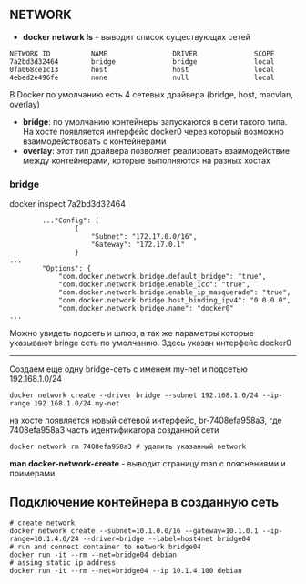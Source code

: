 ## NETWORK

 * **docker network ls** - выводит список существующих сетей
```
NETWORK ID          NAME                DRIVER              SCOPE
7a2bd3d32464        bridge              bridge              local
0fa068ce1c13        host                host                local
4ebed2e496fe        none                null                local
```
В Docker по умолчанию есть 4 сетевых драйвера (bridge, host, macvlan, overlay)
 * **bridge**: по умолчанию контейнеры запускаются в сети такого типа. На хосте появляется интерфейс docker0 через который возможно взаимодействовать с контейнерами
 * **overlay**: этот тип драйвера позволяет реализовать взаимодействие между контейнерами, которые выполняются на разных хостах

### bridge

docker inspect 7a2bd3d32464
```
        ..."Config": [
                {
                    "Subnet": "172.17.0.0/16",
                    "Gateway": "172.17.0.1"
                }
...
        "Options": {
            "com.docker.network.bridge.default_bridge": "true",
            "com.docker.network.bridge.enable_icc": "true",
            "com.docker.network.bridge.enable_ip_masquerade": "true",
            "com.docker.network.bridge.host_binding_ipv4": "0.0.0.0",
            "com.docker.network.bridge.name": "docker0"
...       
```
Можно увидеть подсеть и шлюз, а так же параметры которые указывают bringe сеть по умолчанию. Здесь указан интерфейс docker0
___
Создаем еще одну bridge-сеть с именем my-net и подсетью 192.168.1.0/24
```
docker network create --driver bridge --subnet 192.168.1.0/24 --ip-range 192.168.1.0/24 my-net
```
на хосте появляется новый сетевой интерфейс, br-7408efa958a3, где 7408efa958a3 часть идентификатора созданной сети
```
docker network rm 7408efa958a3 # удалить указанный network
```

**man docker-network-create** - выводит страницу man с пояснениями и примерами

## Подключение контейнера в созданную сеть
```
# create network
docker network create --subnet=10.1.0.0/16 --gateway=10.1.0.1 --ip-range=10.1.4.0/24 --driver=bridge --label=host4net bridge04
# run and connect container to network bridge04
docker run -it --rm --net=bridge04 debian
# assing static ip address 
docker run -it --rm --net=bridge04 --ip 10.1.4.100 debian

```
